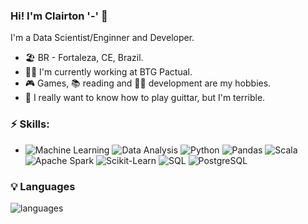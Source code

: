 ### Hi! I'm Clairton '-' 👋

I'm a Data Scientist/Enginner and Developer. 

- 🏖 BR - Fortaleza, CE, Brazil.
- 👨‍💼 I'm currently working at BTG Pactual.
- 🎮 Games, 📚 reading and 👨‍💻 development are my hobbies.
- 🎸 I really want to know how to play guittar, but I'm terrible.

### ⚡ Skills:

- ![Machine Learning](https://img.shields.io/badge/-Machine%20Learning-brightgreen) ![Data Analysis](https://img.shields.io/badge/-Data%20Analysis-blue) ![Python](https://img.shields.io/badge/-Python-yellow?logo=python) ![Pandas](https://img.shields.io/badge/-Pandas-%23130655?logo=pandas) ![Scala](https://img.shields.io/badge/-Scala-%23dd3532?logo=scala) ![Apache Spark](https://img.shields.io/badge/-Apache%20Spark-%23444444?logo=apachespark) ![Scikit-Learn](https://img.shields.io/badge/-scikit--learn-%23ffff?logo=scikitlearn) ![SQL](https://img.shields.io/badge/-SQL-%232596be) ![PostgreSQL](https://img.shields.io/badge/-PostgreSQL-%23326691?logo=postgresql&logoColor=white)

<!-- ### 📈 Stats 
 
[![Clairton github stats](https://github-readme-stats.vercel.app/api?username=clairtonm&theme=gruvbox&&count_private=true&show_icons=true)](https://github.com/clairtonm/github-readme-stats) -->

### 💡  Languages 
![languages](https://github-readme-stats.vercel.app/api/top-langs/?username=clairtonm&hide=css&layout=compact&theme=tokyonight)
